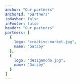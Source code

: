 ```yaml
---
anchor: "Our partners"
anchorId: "partners"
inNavbar: false
inFooter: false
header: "Our partners"
partners: [
  {
    logo: "creative-market.jpg",
    name: "Gatsby"
  },
  {
    logo: "designmodo.jpg",
    name: "Gatsby"
  }
]
---
```


